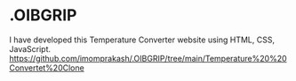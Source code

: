 # .OIBGRIP
I have developed this Temperature Converter website using HTML, CSS, JavaScript.
https://github.com/imomprakash/.OIBGRIP/tree/main/Temperature%20%20Convertet%20Clone
